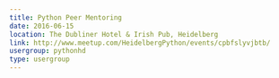 ```yaml
---
title: Python Peer Mentoring
date: 2016-06-15
location: The Dubliner Hotel & Irish Pub, Heidelberg
link: http://www.meetup.com/HeidelbergPython/events/cpbfslyvjbtb/
usergroup: pythonhd
type: usergroup
---
```

